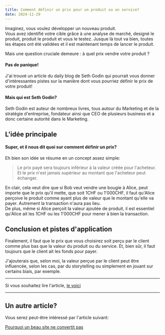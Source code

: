 ```yaml
---
title: Comment définir un prix pour un produit ou un service?
date: 2024-11-29
---
```


Imaginez, vous voulez développer un nouveau produit. 
<br> Vous avez identifié votre cible grâce à une analyse de marché, designé le produit, produit le produit et vous le testez. Jusque là tout va bien, toutes les étapes ont été validées et il est maintenant temps de lancer le produit.
<p> Mais une question cruciale demeure : à quel prix vendre votre produit ?</p> 

#### Pas de panique!

J'ai trouvé un article du daily blog de Seth Godin qui pourrait vous donner d'intéressantes pistes sur la manière dont vous pourriez définir le prix de votre produit!

#### Mais qui est Seth Godin?

Seth Godin est auteur de nombreux livres, tous autour du Marketing et de la stratégie d'entreprise, fondateur ainsi que CEO de plusieurs business et a donc certaine autorité dans le Marketing.

## L'idée principale

#### Super, et il nous dit quoi sur comment définir un prix?
Eh bien son idée se résume en un concept assez simple:

<blockquote>
<p>Le prix payé sera toujours inférieur à la valeur créée pour l'acheteur. Et le prix n'est jamais supérieur au montant que l'acheteur peut échanger.</p>
</blockquote>

<p>En clair, cela veut dire que si Bob veut vendre une bougie à Alice, peut importe que le prix qu'il mette, que soit 1CHF ou 1'000CHF, il faut qu'Alice perçoive le produit comme ayant plus de valeur que le montant qu'elle va payer. Autrement la transaction n'aura pas lieu.
<br>De plus, même si Alice perçoit la valeur ajoutée de produit, il est essentiel qu'Alice ait les 1CHF ou les 1'000CHF pour mener à bien la transaction.</p>

## Conclusion et pistes d'application
Finalement, il faut que le prix que vous choisirez soit perçu par le client comme plus bas que la valeur du produit ou du service. Et, bien sûr, il faut toujours que le client ait les fonds pour payer.
</p> J'ajouterais que, selon moi, la valeur perçue par le client peut être influencée, selon les cas, par du storytelling ou simplement en jouant sur certains biais, par exemple.

<hr>
Si vous souhaitez lire l'article,
<a href="https://seths.blog/2024/11/understanding-pricing/" target="_blank">le voici</a>
<hr>

## Un autre article?

Vous serez peut-être intéressé par l'article suivant:

[Pourquoi un beau site ne convertit pas](LabVeilTechSite/articles/conversion-site-web)
